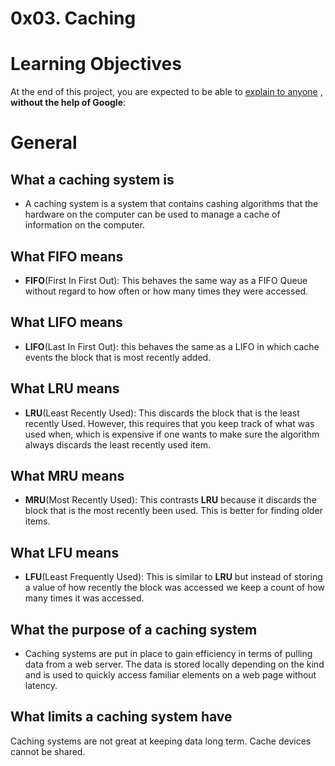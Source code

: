 # 0x03. Caching

# Learning Objectives
At the end of this project, you are expected to be able to  [explain to anyone](https://intranet.hbtn.io/rltoken/r-LG3tieR1UO4LRlruYCuQ) , **without the help of Google**:

# General

## What a caching system is
* A caching system is a system that contains cashing algorithms that the hardware on the computer can be used to manage a cache of information on the computer.

## What FIFO means
* **FIFO**(First In First Out): This behaves the same way as a FIFO Queue without regard to how often or how many times they were accessed.

## What LIFO means
* **LIFO**(Last In First Out): this behaves the same as a LIFO in which cache events the block that is most recently added.

## What LRU means
* **LRU**(Least Recently Used): This discards the block that is the least recently Used. However, this requires that you keep track of what was used when, which is expensive if one wants to make sure the algorithm always discards the least recently used item.

## What MRU means
* **MRU**(Most Recently Used): This contrasts **LRU** because it discards the block that is the most recently been used. This is better for finding older items.

## What LFU means
* **LFU**(Least Frequently Used): This is similar to **LRU** but instead of storing a value of how recently the block was accessed we keep a count of how many times it was accessed.

## What the purpose of a caching system
* Caching systems are put in place to gain efficiency in terms of pulling data from a web server. The data is stored locally depending on the kind and is used to quickly access familiar elements on a web page without latency.

## What limits a caching system have
Caching systems are not great at keeping data long term.
Cache devices cannot be shared.
